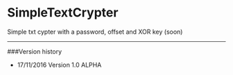 # SimpleTextCrypter
Simple txt cypter with a password, offset and XOR key (soon)

-----------------------------------------------------------
###Version history
- 17/11/2016 Version 1.0 ALPHA 
